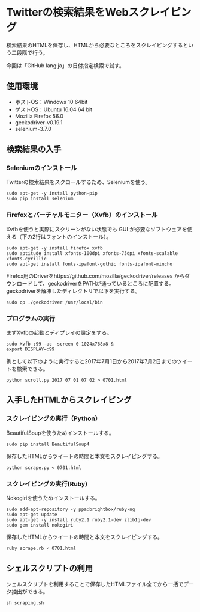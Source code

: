 # Twitterの検索結果をWebスクレイピング
検索結果のHTMLを保存し、HTMLから必要なところをスクレイピングするという二段階で行う。

今回は「GitHub lang:ja」の日付指定検索で試す。

## 使用環境
* ホストOS：Windows 10 64bit
* ゲストOS：Ubuntu 16.04 64 bit
* Mozilla Firefox 56.0
* geckodriver-v0.19.1
* selenium-3.7.0

## 検索結果の入手
### Seleniumのインストール
Twitterの検索結果をスクロールするため、Seleniumを使う。
```
sudo apt-get -y install python-pip
sudo pip install selenium
```

### Firefoxとバーチャルモニター（Xvfb）のインストール
Xvfbを使うと実際にスクリーンがない状態でも GUI が必要なソフトウェアを使える（下の2行はフォントのインストール）。
```
sudo apt-get -y install firefox xvfb
sudo aptitude install xfonts-100dpi xfonts-75dpi xfonts-scalable xfonts-cyrillic
sudo apt-get install fonts-ipafont-gothic fonts-ipafont-mincho
```

Firefox用のDriverをhttps://github.com/mozilla/geckodriver/releases からダウンロードして、geckodriverをPATHが通っているところに配置する。geckodriverを解凍したディレクトリで以下を実行する。

```
sudo cp ./geckodriver /usr/local/bin
```
### プログラムの実行
まずXvfbの起動とディプレイの設定をする。
```
sudo Xvfb :99 -ac -screen 0 1024x768x8 &
export DISPLAY=:99
```

例として以下のように実行すると2017年7月1日から2017年7月2日までのツイートを検索できる。
```
python scroll.py 2017 07 01 07 02 > 0701.html
```

## 入手したHTMLからスクレイピング
### スクレイピングの実行（Python）
BeautifulSoupを使うためインストールする。
```
sudo pip install BeautifulSoup4
```

保存したHTMLからツイートの時間と本文をスクレイピングする。
```
python scrape.py < 0701.html
```

### スクレイピングの実行(Ruby)
Nokogiriを使うためインストールする。
```
sudo add-apt-repository -y ppa:brightbox/ruby-ng
sudo apt-get update
sudo apt-get -y install ruby2.1 ruby2.1-dev zlib1g-dev
sudo gem install nokogiri
```

保存したHTMLからツイートの時間と本文をスクレイピングする。
```
ruby scrape.rb < 0701.html
```

## シェルスクリプトの利用
シェルスクリプトを利用することで保存したHTMLファイル全てから一括でデータ抽出ができる。
```
sh scraping.sh
```
